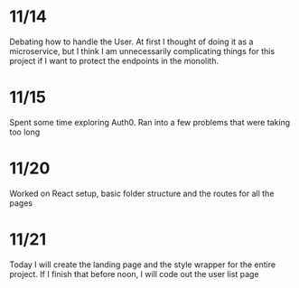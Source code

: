 # 11/14

Debating how to handle the User. At first I thought of doing it as a microservice, but I think I am unnecessarily complicating things for this project if I want to protect the endpoints in the monolith.

# 11/15

Spent some time exploring Auth0. Ran into a few problems that were taking too long

# 11/20

Worked on React setup, basic folder structure and the routes for all the pages

# 11/21

Today I will create the landing page and the style wrapper for the entire project. If I finish that before noon, I will code out the user list page
